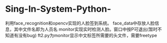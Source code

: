 # Sing-In-System-Python-
利用face_recognition和opencv实现的人脸签到系统。
face_data中存放人脸信息，其中文件名即为人员名
monitor实现实时检测人脸。窗口中按P可退出(暂时不知道有没有bug)
ft2.py为monitor显示中文标签所需要的头文件，需要freetype
